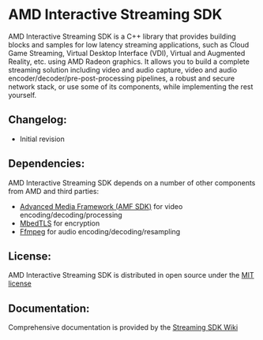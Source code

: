 # AMD Interactive Streaming SDK

AMD Interactive Streaming SDK is a C++ library that provides building blocks and samples for low latency streaming applications, such as Cloud Game Streaming, Virtual Desktop Interface (VDI),
Virtual and Augmented Reality, etc. using AMD Radeon graphics. It allows you to build a complete streaming solution including video and audio capture, video and audio encoder/decoder/pre-post-processing pipelines, a robust and secure network stack, or use some of its components, while implementing the rest yourself.

## Changelog:
- Initial revision

## Dependencies:
AMD Interactive Streaming SDK depends on a number of other components from AMD and third parties:
- [Advanced Media Framework (AMF SDK)](https://github.com/GPUOpen-LibrariesAndSDKs/AMF) for video encoding/decoding/processing
- [MbedTLS](https://github.com/Mbed-TLS/mbedtls) for encryption
- [Ffmpeg](https://github.com/FFmpeg/FFmpeg) for audio encoding/decoding/resampling

## License:
AMD Interactive Streaming SDK is distributed in open source under the [MIT license](LICENSE.md)

## Documentation:
Comprehensive documentation is provided by the [Streaming SDK Wiki](wiki/)

